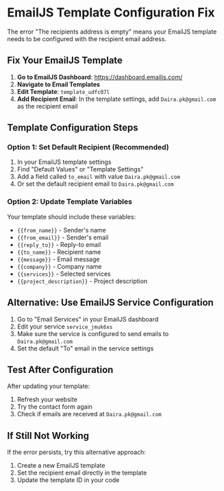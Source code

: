 # EmailJS Template Configuration Fix

The error "The recipients address is empty" means your EmailJS template needs to be configured with the recipient email address.

## Fix Your EmailJS Template

1. **Go to EmailJS Dashboard**: https://dashboard.emailjs.com/
2. **Navigate to Email Templates**
3. **Edit Template**: `template_udfc07l`
4. **Add Recipient Email**: In the template settings, add `Daira.pk@gmail.com` as the recipient email

## Template Configuration Steps

### Option 1: Set Default Recipient (Recommended)
1. In your EmailJS template settings
2. Find "Default Values" or "Template Settings"
3. Add a field called `to_email` with value `Daira.pk@gmail.com`
4. Or set the default recipient email to `Daira.pk@gmail.com`

### Option 2: Update Template Variables
Your template should include these variables:
- `{{from_name}}` - Sender's name
- `{{from_email}}` - Sender's email
- `{{reply_to}}` - Reply-to email
- `{{to_name}}` - Recipient name
- `{{message}}` - Email message
- `{{company}}` - Company name
- `{{services}}` - Selected services
- `{{project_description}}` - Project description

## Alternative: Use EmailJS Service Configuration

1. Go to "Email Services" in your EmailJS dashboard
2. Edit your service `service_jmuk6xs`
3. Make sure the service is configured to send emails to `Daira.pk@gmail.com`
4. Set the default "To" email in the service settings

## Test After Configuration

After updating your template:
1. Refresh your website
2. Try the contact form again
3. Check if emails are received at `Daira.pk@gmail.com`

## If Still Not Working

If the error persists, try this alternative approach:
1. Create a new EmailJS template
2. Set the recipient email directly in the template
3. Update the template ID in your code

